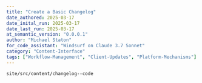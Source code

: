 ```yaml
---
title: "Create a Basic Changelog"
date_authored: 2025-03-17
date_inital_run: 2025-03-17
date_last_run: 2025-03-17
at_semantic_version: "0.0.0.1"
author: "Michael Staton"
for_code_assistant: "Windsurf on Claude 3.7 Sonnet"
category: "Content-Interface"
tags: ["Workflow-Management", "Client-Updates", "Platform-Mechanisms"]
---
```



`site/src/content/changelog--code`